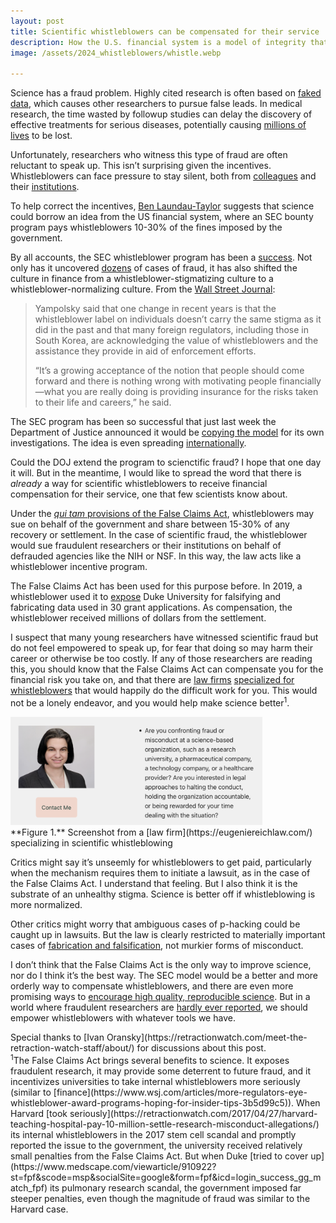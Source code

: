 ```yaml
---
layout: post
title: Scientific whistleblowers can be compensated for their service
description: How the U.S. financial system is a model of integrity that science could learn from
image: /assets/2024_whistleblowers/whistle.webp

---
```

Science has a fraud problem. Highly cited research is often based on [faked data](https://chris-said.io/2024/06/17/the-case-for-criminalizing-scientific-misconduct/), which causes other researchers to pursue false leads. In medical research, the time wasted by followup studies can delay the discovery of effective treatments for serious diseases, potentially causing [millions of lives](https://chris-said.io/2024/06/17/the-case-for-criminalizing-scientific-misconduct/) to be lost.

Unfortunately, researchers who witness this type of fraud are often reluctant to speak up. This isn’t surprising given the incentives. Whistleblowers can face pressure to stay silent, both from [colleagues](https://retractionwatch.com/2019/12/11/a-long-and-lonely-process-whistleblowers-in-a-misconduct-case-speak-out/) and their [institutions](https://www.medscape.com/viewarticle/854595#vp_1). 

To help correct the incentives, [Ben Laundau-Taylor](https://www.palladiummag.com/2024/08/02/the-academic-culture-of-fraud/) suggests that science could borrow an idea from the US financial system, where an SEC bounty program pays whistleblowers 10-30% of the fines imposed by the government. 

By all accounts, the SEC whistleblower program has been a [success](https://www.wsj.com/articles/more-regulators-eye-whistleblower-award-programs-hoping-for-insider-tips-3b5d99c5). Not only has it uncovered [dozens](https://www.sec.gov/newsroom/whats-new?type=news&tag=28066) of cases of fraud, it has also shifted the culture in finance from a whistleblower-stigmatizing culture to a whistleblower-normalizing culture. From the [Wall Street Journal](https://www.wsj.com/articles/more-regulators-eye-whistleblower-award-programs-hoping-for-insider-tips-3b5d99c5):

> Yampolsky said that one change in recent years is that the whistleblower label on individuals doesn’t carry the same stigma as it did in the past and that many foreign regulators, including those in South Korea, are acknowledging the value of whistleblowers and the assistance they provide in aid of enforcement efforts. 
>
> “It’s a growing acceptance of the notion that people should come forward and there is nothing wrong with motivating people financially—what you are really doing is providing insurance for the risks taken to their life and careers,” he said.

The SEC program has been so successful that just last week the Department of Justice announced it would be [copying the model](https://www.wsj.com/articles/justice-department-trial-program-offers-millions-for-tips-on-fraud-bribery-5e4c710d) for its own investigations. The idea is even spreading [internationally](https://www.wsj.com/articles/more-regulators-eye-whistleblower-award-programs-hoping-for-insider-tips-3b5d99c5).

Could the DOJ extend the program to scienctific fraud? I hope that one day it will. But in the meantime, I would like to spread the word that there is _already_ a way for scientific whistleblowers to receive financial compensation for their service, one that few scientists know about. 

Under the [_qui tam_ provisions of the False Claims Act](https://en.wikipedia.org/wiki/Qui_tam), whistleblowers may sue on behalf of the government and share between 15-30% of any recovery or settlement. In the case of scientific fraud, the whistleblower would sue fraudulent researchers or their institutions on behalf of defrauded agencies like the NIH or NSF. In this way, the law acts like a whistleblower incentive program. 

The False Claims Act has  been used for this purpose before. In 2019, a whistleblower used it to [expose](https://www.justice.gov/opa/pr/duke-university-agrees-pay-us-1125-million-settle-false-claims-act-allegations-related) Duke University for falsifying and fabricating data used in 30 grant applications. As compensation, the whistleblower received millions of dollars from the settlement. 

I suspect that many young researchers have witnessed scientific fraud but do not feel empowered to speak up, for fear that doing so may harm their career or otherwise be too costly. If any of those researchers are reading this, you should know that the False Claims Act can compensate you for the financial risk you take on, and that there are [law firms](https://www.maxrodriguez.law/) [specialized for](https://eugeniereichlaw.com/) [whistleblowers](https://www.taf.org/) that would happily do the difficult work for you. This would not be a lonely endeavor, and you would help make science better<sup>1</sup>.

<div class="wrapper">
  <img src='/assets/2024_whistleblowers/eugenie.png' class="inner" style="position:relative border: #222 2px solid; max-width:80%;" >
  <div class="caption"> **Figure 1.** Screenshot from a [law firm](https://eugeniereichlaw.com/) specializing in scientific whistleblowing
  </div>
</div>

Critics might say it’s unseemly for whistleblowers to get paid, particularly when the mechanism requires them to initiate a lawsuit, as in the case of the False Claims Act. I understand that feeling. But I also think it is the substrate of an unhealthy stigma. Science is better off if whistleblowing is more normalized. 

Other critics might worry that ambiguous cases of p-hacking could be caught up in lawsuits. But the law is clearly restricted to materially important cases of [fabrication and falsification](https://retractionwatch.com/2015/05/06/so-you-want-to-be-a-whistleblower-part-ii/), not murkier forms of misconduct.

I don’t think that the False Claims Act is the only way to improve science, nor do I think it’s the best way. The SEC model would be a better and more orderly way to compensate whistleblowers, and there are even more promising ways to [encourage high quality, reproducible science](https://f1000research.com/articles/13-883/v1). But in a world where fraudulent researchers are [hardly ever reported](https://www.theguardian.com/commentisfree/2023/aug/09/scientific-misconduct-retraction-watch), we should empower whistleblowers with whatever tools we have.

<div class="caption">Special thanks to [Ivan Oransky](https://retractionwatch.com/meet-the-retraction-watch-staff/about/) for discussions about this post.
</div>

<div class="caption"><sup>1</sup>The False Claims Act brings several benefits to science. It exposes fraudulent research, it may provide some deterrent to future fraud, and it incentivizes universities to take internal whistleblowers more seriously (similar to [finance](https://www.wsj.com/articles/more-regulators-eye-whistleblower-award-programs-hoping-for-insider-tips-3b5d99c5)). When Harvard [took seriously](https://retractionwatch.com/2017/04/27/harvard-teaching-hospital-pay-10-million-settle-research-misconduct-allegations/) its internal whistleblowers in the 2017 stem cell scandal and promptly reported the issue to the government, the university received relatively small penalties from the False Claims Act. But when Duke [tried to cover up](https://www.medscape.com/viewarticle/910922?st=fpf&scode=msp&socialSite=google&form=fpf&icd=login_success_gg_match_fpf) its pulmonary research scandal, the government imposed far steeper penalties, even though the magnitude of fraud was similar to the Harvard case. 
</div>